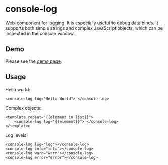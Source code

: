 console-log
===========

Web-component for logging. It is especially useful to debug data binds. It supports both simple strings and complex JavaScript objects, which can be inspected in the console window.

## Demo

Please see the [demo page](https://nhnb.github.io/console-log/console-log/demo.html).


## Usage

Hello world:

    <console-log log="Hello World"> </console-log>

Complex objects:
    
    <template repeat="{{element in list}}">
        <console-log log="{{element}}"> </console-log>
    </template>

Log levels:

    <console-log log="log"></console-log>
    <console-log info="info"></console-log>
    <console-log warn="warn"></console-log>
    <console-log error="error"></console-log>
